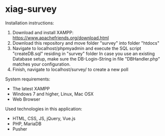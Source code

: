 # xiag-survey

Installation instructions: 

1. Download and install XAMPP: https://www.apachefriends.org/download.html
2. Download this repository and move folder "survey" into folder "htdocs"
3. Navigate to localhost/phpmyadmin and execute the SQL script "createDB.sql" residing in "survey" folder
   In case you use an existing Database setup, make sure the DB-Login-String in file "DBHandler.php" matches your configuration.
4. Finish, navigate to localhost/survey/ to create a new poll


System requirements:
  - The latest XAMPP
  - Windows 7 and higher, Linux, Mac OSX
  - Web Browser


Used technologies in this application: 
  - HTML, CSS, JS, jQuery, Vue.js
  - PHP, MariaDB
  - Pusher
